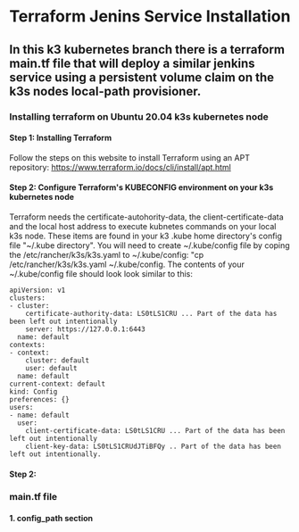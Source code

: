 # Terraform Jenins Service Installation
## In this k3 kubernetes branch there is a terraform main.tf file that will deploy a similar jenkins service using a persistent volume claim on the k3s nodes local-path provisioner.
### Installing terraform on Ubuntu 20.04 k3s kubernetes node
#### Step 1: Installing Terraform
Follow the steps on this website to install Terraform using an APT repository: https://www.terraform.io/docs/cli/install/apt.html
#### Step 2: Configure Terraform's KUBECONFIG environment on your k3s kubernetes node
Terraform needs the certificate-autohority-data, the client-certificate-data and the local host address to execute kubnetes commands on your local k3s node. These items are found in your k3 .kube home directory's config file "~/.kube directory".  You will need to create ~/.kube/config file by coping the /etc/rancher/k3s/k3s.yaml to ~/.kube/config: "cp /etc/rancher/k3s/k3s.yaml ~/.kube/config.  The contents of your ~/.kube/config file should look look similar to this:
```
apiVersion: v1
clusters:
- cluster:
    certificate-authority-data: LS0tLS1CRU ... Part of the data has been left out intentionally
    server: https://127.0.0.1:6443
  name: default
contexts:
- context:
    cluster: default
    user: default
  name: default
current-context: default
kind: Config
preferences: {}
users:
- name: default
  user:
    client-certificate-data: LS0tLS1CRU ... Part of the data has been left out intentionally
    client-key-data: LS0tLS1CRUdJTiBFQy .. Part of the data has been left out intentionally.
```
#### Step 2: 
### main.tf file
#### 1. config_path section
